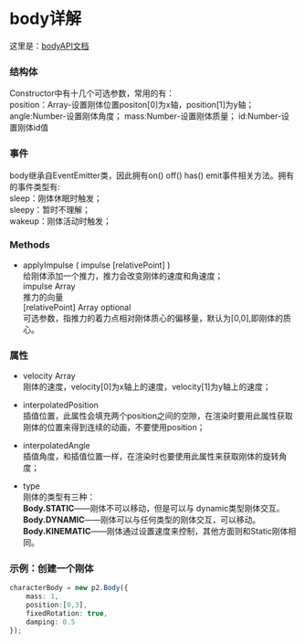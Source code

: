 # body详解
这里是：[bodyAPI文档](http://schteppe.github.io/p2.js/docs/classes/Body.html)<br>

### 结构体
Constructor中有十几个可选参数，常用的有：<br>
position：Array-设置刚体位置positon[0]为x轴，position[1]为y轴；
angle:Number-设置刚体角度；
mass:Number-设置刚体质量；
id:Number-设置刚体id值

### 事件

body继承自EventEmitter类，因此拥有on() off() has() emit事件相关方法。拥有的事件类型有:<br>
sleep：刚体休眠时触发；<br>
sleepy：暂时不理解；<br>
wakeup：刚体活动时触发；<br>

### Methods
* applyImpulse ( impulse  [relativePoint] )<br>
给刚体添加一个推力，推力会改变刚体的速度和角速度；<br>
impulse Array<br>
推力的向量<br>
[relativePoint] Array optional<br>
可选参数，指推力的着力点相对刚体质心的偏移量，默认为[0,0],即刚体的质心。<br>

### 属性
* velocity Array<br>
刚体的速度，velocity[0]为x轴上的速度，velocity[1]为y轴上的速度；<br>

* interpolatedPosition<br>
插值位置，此属性会填充两个position之间的空隙，在渲染时要用此属性获取刚体的位置来得到连续的动画，不要使用position；<br>

* interpolatedAngle<br>
插值角度，和插值位置一样，在渲染时也要使用此属性来获取刚体的旋转角度；<br>

* type <br>
刚体的类型有三种：<br>
**Body.STATIC**——刚体不可以移动，但是可以与 dynamic类型刚体交互。
**Body.DYNAMIC**——刚体可以与任何类型的刚体交互，可以移动。
**Body.KINEMATIC**——刚体通过设置速度来控制，其他方面则和Static刚体相同。

### 示例：创建一个刚体
```typeScript
characterBody = new p2.Body({
    mass: 1,
    position:[0,3],
    fixedRotation: true,
    damping: 0.5
});
```
